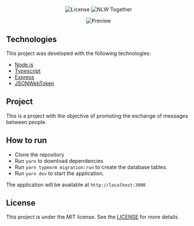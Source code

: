 <h1 align="center"></h1>

<p align="center">
  <img alt="License" src="https://img.shields.io/static/v1?label=license&message=MIT&color=8257E5&labelColor=000000">

  <img src="https://img.shields.io/static/v1?label=NLW&message=Together&color=8257E5&labelColor=000000" alt="NLW Together" />
</p>

<p align="center">
  <img alt="Preview" src="./.github/preview.png">
</p>

## Technologies

This project was developed with the following technologies:

- [Node.js](https://nodejs.org/en/)
- [Typescript](https://www.typescriptlang.org/)
- [Express](https://expressjs.com/pt-br/)
- [JSONWebToken](https://github.com/auth0/node-jsonwebtoken#readme)

## Project

This is a project with the objective of promoting the exchange of messages between people.

## How to run

- Clone the repository
- Run `yarn` to download dependencies
- Run `yarn typeorm migration:run` to create the database tables.
- Run `yarn dev` to start the application.

The application will be available at `http://localhost:3000`

## License

This project is under the MIT license. See the [LICENSE](LICENSE.md) for more details.
